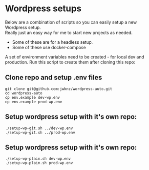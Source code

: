 # Wordpress setups

Below are a combination of scripts so you can easily setup a new Wordpress setup.  
Really just an easy way for me to start new projects as needed.

* Some of these are for a headless setup.
* Some of these use docker-compose

A set of environment variables need to be created - for local dev and production.
Run this script to create them after cloning this repo:

## Clone repo and setup .env files

```
git clone git@github.com:jwknz/wordpress-auto.git
cd wordpress-auto
cp env.example dev-wp.env
cp env.example prod-wp.env
```

## Setup wordpress setup with it's own repo:

```
./setup-wp-git.sh ../dev-wp.env
./setup-wp-git.sh ../prod-wp.env
```

## Setup wordpress setup with it's own repo:

```
./setup-wp-plain.sh dev-wp.env
./setup-wp-plain.sh prod-wp.env
```